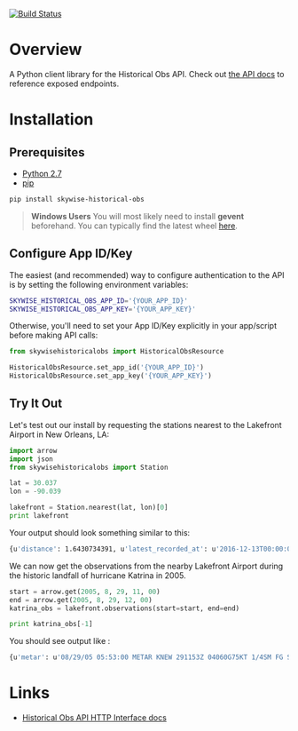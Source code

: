[![Build Status](https://travis-ci.org/wdtinc/skywise-historical-obs-py.svg?branch=master)](https://travis-ci.org/wdtinc/skywise-historical-obs-py)
# Overview
A Python client library for the Historical Obs API. Check out [the API docs](http://docs.api.wdtinc.com/historical-obs-api/en/latest/overview.html) to reference exposed endpoints.

# Installation

## Prerequisites

- [Python 2.7](https://www.python.org/downloads/)
- [pip](https://pip.pypa.io/en/stable/installing/)

```bash
pip install skywise-historical-obs
```

> **Windows Users**
> You will most likely need to install **gevent** beforehand. You can typically find the latest wheel [here](http://www.lfd.uci.edu/~gohlke/pythonlibs/#gevent).

## Configure App ID/Key
The easiest (and recommended) way to configure authentication to the API is by setting the following environment variables:

```bash
SKYWISE_HISTORICAL_OBS_APP_ID='{YOUR_APP_ID}'
SKYWISE_HISTORICAL_OBS_APP_KEY='{YOUR_APP_KEY}'
```

Otherwise, you'll need to set your App ID/Key explicitly in your app/script before making API calls:

```python
from skywisehistoricalobs import HistoricalObsResource

HistoricalObsResource.set_app_id('{YOUR_APP_ID}')
HistoricalObsResource.set_app_key('{YOUR_APP_KEY}')
```

## Try It Out
Let's test out our install by requesting the stations nearest to the Lakefront Airport in New Orleans, LA:

```python
import arrow
import json
from skywisehistoricalobs import Station

lat = 30.037
lon = -90.039

lakefront = Station.nearest(lat, lon)[0]
print lakefront
```

Your output should look something similar to this:

```bash
{u'distance': 1.6430734391, u'latest_recorded_at': u'2016-12-13T00:00:00Z', u'description': u'LAKEFRONT AIRPORT US LA KNEW', u'earliest_recorded_at': u'1942-09-01T00:00:00Z', u'location': {u'latitude': 30.049, u'elevation': 2.7, u'longitude': -90.029}, u'id': u'722315-53917'}
```

We can now get the observations from the nearby Lakefront Airport during the historic landfall of hurricane Katrina in 2005.

```python
start = arrow.get(2005, 8, 29, 11, 00)
end = arrow.get(2005, 8, 29, 12, 00)
katrina_obs = lakefront.observations(start=start, end=end)

print katrina_obs[-1]
```

You should see output like :


```bash
{u'metar': u'08/29/05 05:53:00 METAR KNEW 291153Z 04060G75KT 1/4SM FG SCT001 BKN009 OVC016 26/A2859 RMK AO2 PRESFR SLP679 P0123 60663 70719 T0261 10267 20250 58182 RVRNO', u'measurements': [{u'parameter': u'wind_direction', u'value': 40, u'unit': u'degrees'}, {u'parameter': u'wind_speed', u'value': 30.9, u'unit': u'meters_per_second'}, {u'parameter': u'visibility', u'value': 402, u'unit': u'meters'}, {u'parameter': u'temperature', u'value': 26.1, u'unit': u'celsius'}, {u'parameter': u'wind_gust', u'value': 38.6, u'unit': u'mps'}, {u'parameter': u'cloud_cover', u'value': 100, u'unit': u'percent'}, {u'parameter': u'precipitation_1h', u'value': 31.2, u'unit': u'millimeters'}, {u'parameter': u'precipitation_6h', u'value': 168.4, u'unit': u'millimeters'}, {u'parameter': u'precipitation_24h', u'value': 182.6, u'unit': u'millimeters'}, {u'parameter': u'altimeter', u'value': 968.2, u'unit': u'millibars'}], u'recorded_at': u'2005-08-29T11:53:00Z'}
```

# Links
- [Historical Obs API HTTP Interface docs](http://docs.api.wdtinc.com/historical-obs-api/en/latest/)